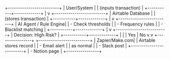 +-------------------------+
|       User/System       |
| (inputs transaction)    |
+-----------+-------------+
            |
            v
+-------------------------+
|     Airtable Database   |
| (stores transaction)    |
+-----------+-------------+
            |
            v
+-------------------------+
|   AI Agent / Rule Engine|
| - Check thresholds      |
| - Frequency rules       |
| - Blacklist matching    |
+-----------+-------------+
            |
            v
+-------------------------+
|  Decision: High Risk?   |
+-----------+-------------+
    |                     |
    | Yes                 | No
    v                     v
+----------------+     +-------------------------+
| Zapier/Make.com|     | Airtable stores record |
| - Email alert  |     | as normal              |
| - Slack post    |     +-------------------------+
| - Notion page  |
+----------------+
